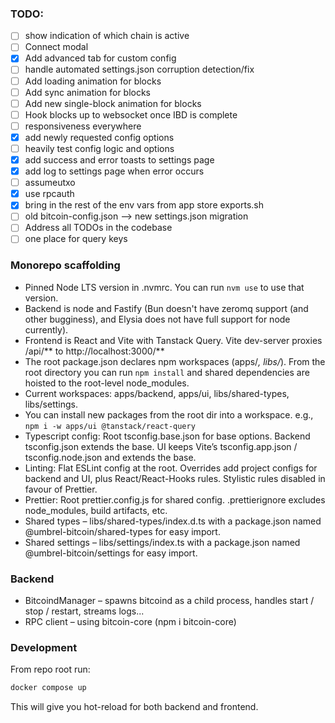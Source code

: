 ### TODO:
- [ ] show indication  of which chain is active
- [ ] Connect modal
- [x] Add advanced tab for custom config
- [ ] handle automated settings.json corruption detection/fix
- [ ] Add loading animation for blocks
- [ ] Add sync animation for blocks
- [ ] Add new single-block animation for blocks
- [ ] Hook blocks up to websocket once IBD is complete
- [ ] responsiveness everywhere
- [x] add newly requested config options
- [ ] heavily test config logic and options
- [x] add success and error toasts to settings page
- [x] add log to settings page when error occurs
- [ ] assumeutxo
- [x] use rpcauth
- [x] bring in the rest of the env vars from app store exports.sh
- [ ] old bitcoin-config.json --> new settings.json migration
- [ ] Address all TODOs in the codebase
- [ ] one place for query keys

### Monorepo scaffolding

- Pinned Node LTS version in .nvmrc. You can run `nvm use` to use that version.
- Backend is node and Fastify (Bun doesn't have zeromq support (and other bugginess), and Elysia does not have full support for node currently).
- Frontend is React and Vite with Tanstack Query. Vite dev-server proxies /api/** to http://localhost:3000/**
- The root package.json declares npm workspaces (apps/*, libs/*). From the root directory you can run `npm install` and shared dependencies are hoisted to the root-level node_modules.
- Current workspaces: apps/backend, apps/ui, libs/shared-types, libs/settings.
- You can install new packages from the root dir into a workspace. e.g., `npm i -w apps/ui @tanstack/react-query`
- Typescript config: Root tsconfig.base.json for base options. Backend tsconfig.json extends the base. UI keeps Vite’s tsconfig.app.json / tsconfig.node.json and extends the base.
- Linting: Flat ESLint config at the root. Overrides add project configs for backend and UI, plus React/React-Hooks rules. Stylistic rules disabled in favour of Prettier.
- Prettier: Root prettier.config.js for shared config. .prettierignore excludes node_modules, build artifacts, etc.
- Shared types – libs/shared-types/index.d.ts with a package.json named @umbrel-bitcoin/shared-types for easy import.
- Shared settings – libs/settings/index.ts with a package.json named @umbrel-bitcoin/settings for easy import.

### Backend

- BitcoindManager – spawns bitcoind as a child process, handles start / stop / restart, streams logs...
- RPC client – using bitcoin-core (npm i bitcoin-core)

### Development

From repo root run:

```sh
docker compose up
```

This will give you hot-reload for both backend and frontend.